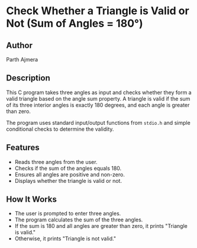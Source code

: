 # Check Whether a Triangle is Valid or Not (Sum of Angles = 180°)

## Author
Parth Ajmera

## Description
This C program takes three angles as input and checks whether they form a valid triangle based on the angle sum property. A triangle is valid if the sum of its three interior angles is exactly 180 degrees, and each angle is greater than zero.

The program uses standard input/output functions from `stdio.h` and simple conditional checks to determine the validity.

## Features
- Reads three angles from the user.
- Checks if the sum of the angles equals 180.
- Ensures all angles are positive and non-zero.
- Displays whether the triangle is valid or not.

## How It Works
- The user is prompted to enter three angles.
- The program calculates the sum of the three angles.
- If the sum is 180 and all angles are greater than zero, it prints "Triangle is valid."
- Otherwise, it prints "Triangle is not valid."
